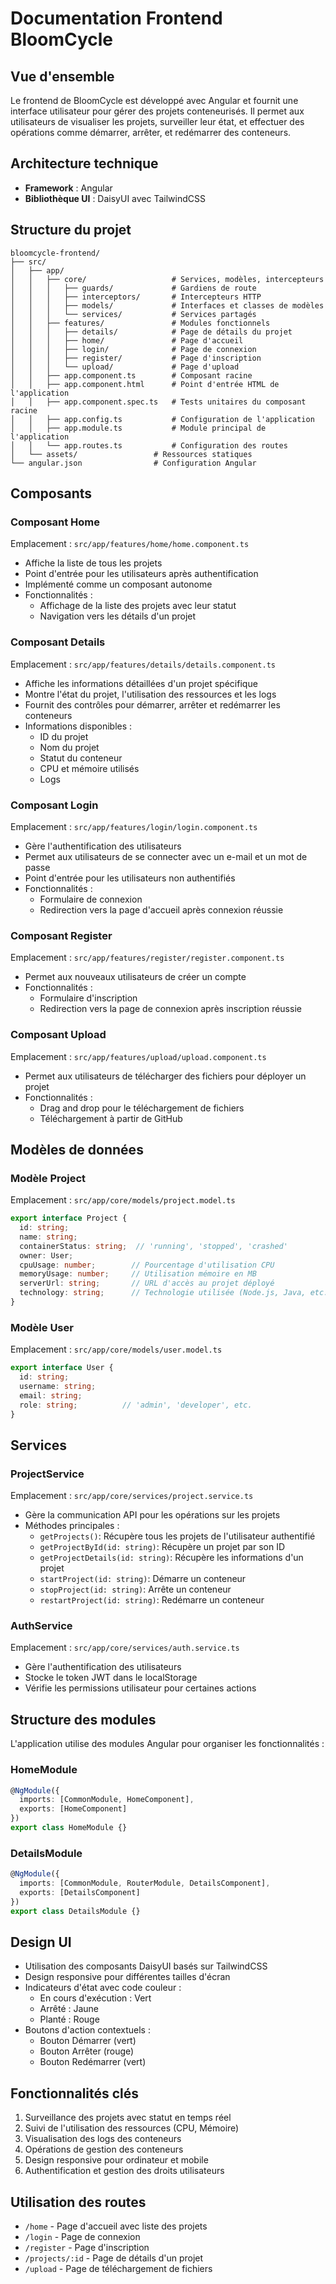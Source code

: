 # Documentation Frontend BloomCycle

## Vue d'ensemble

Le frontend de BloomCycle est développé avec Angular et fournit une interface utilisateur pour gérer des projets conteneurisés. Il permet aux utilisateurs de visualiser les projets, surveiller leur état, et effectuer des opérations comme démarrer, arrêter, et redémarrer des conteneurs.

## Architecture technique

- **Framework** : Angular
- **Bibliothèque UI** : DaisyUI avec TailwindCSS

## Structure du projet

```
bloomcycle-frontend/
├── src/
│   ├── app/
│   │   ├── core/                   # Services, modèles, intercepteurs
│   │   │   ├── guards/             # Gardiens de route
│   │   │   ├── interceptors/       # Intercepteurs HTTP
│   │   │   ├── models/             # Interfaces et classes de modèles
│   │   │   └── services/           # Services partagés
│   │   ├── features/               # Modules fonctionnels
│   │   │   ├── details/            # Page de détails du projet
│   │   │   ├── home/               # Page d'accueil
│   │   │   ├── login/              # Page de connexion
│   │   │   ├── register/           # Page d'inscription
│   │   │   └── upload/             # Page d'upload
│   │   ├── app.component.ts        # Composant racine
│   │   ├── app.component.html      # Point d'entrée HTML de l'application
│   │   ├── app.component.spec.ts   # Tests unitaires du composant racine
│   │   ├── app.config.ts           # Configuration de l'application
│   │   ├── app.module.ts           # Module principal de l'application
│   │   └── app.routes.ts           # Configuration des routes
│   └── assets/                 # Ressources statiques
└── angular.json                # Configuration Angular
```

## Composants

### Composant Home
Emplacement : `src/app/features/home/home.component.ts`
- Affiche la liste de tous les projets
- Point d'entrée pour les utilisateurs après authentification
- Implémenté comme un composant autonome
- Fonctionnalités :
  - Affichage de la liste des projets avec leur statut
  - Navigation vers les détails d'un projet

### Composant Details
Emplacement : `src/app/features/details/details.component.ts`
- Affiche les informations détaillées d'un projet spécifique
- Montre l'état du projet, l'utilisation des ressources et les logs
- Fournit des contrôles pour démarrer, arrêter et redémarrer les conteneurs
- Informations disponibles :
  - ID du projet
  - Nom du projet
  - Statut du conteneur
  - CPU et mémoire utilisés
  - Logs

### Composant Login
Emplacement : `src/app/features/login/login.component.ts`
- Gère l'authentification des utilisateurs
- Permet aux utilisateurs de se connecter avec un e-mail et un mot de passe
- Point d'entrée pour les utilisateurs non authentifiés
- Fonctionnalités :
  - Formulaire de connexion
  - Redirection vers la page d'accueil après connexion réussie

### Composant Register
Emplacement : `src/app/features/register/register.component.ts`
- Permet aux nouveaux utilisateurs de créer un compte
- Fonctionnalités :
  - Formulaire d'inscription
  - Redirection vers la page de connexion après inscription réussie

### Composant Upload
Emplacement : `src/app/features/upload/upload.component.ts`
- Permet aux utilisateurs de télécharger des fichiers pour déployer un projet
- Fonctionnalités :
  - Drag and drop pour le téléchargement de fichiers
  - Téléchargement à partir de GitHub

## Modèles de données

### Modèle Project
Emplacement : `src/app/core/models/project.model.ts`
```typescript
export interface Project {
  id: string;
  name: string;
  containerStatus: string;  // 'running', 'stopped', 'crashed'
  owner: User;
  cpuUsage: number;        // Pourcentage d'utilisation CPU
  memoryUsage: number;     // Utilisation mémoire en MB
  serverUrl: string;       // URL d'accès au projet déployé
  technology: string;      // Technologie utilisée (Node.js, Java, etc.)
}
```

### Modèle User
Emplacement : `src/app/core/models/user.model.ts`
```typescript
export interface User {
  id: string;
  username: string;
  email: string;
  role: string;          // 'admin', 'developer', etc.
}
```

## Services

### ProjectService
Emplacement : `src/app/core/services/project.service.ts`
- Gère la communication API pour les opérations sur les projets
- Méthodes principales :
  - `getProjects()`: Récupère tous les projets de l'utilisateur authentifié
  - `getProjectById(id: string)`: Récupère un projet par son ID
  - `getProjectDetails(id: string)`: Récupère les informations d'un projet
  - `startProject(id: string)`: Démarre un conteneur
  - `stopProject(id: string)`: Arrête un conteneur
  - `restartProject(id: string)`: Redémarre un conteneur

### AuthService
Emplacement : `src/app/core/services/auth.service.ts`
- Gère l'authentification des utilisateurs
- Stocke le token JWT dans le localStorage
- Vérifie les permissions utilisateur pour certaines actions

## Structure des modules

L'application utilise des modules Angular pour organiser les fonctionnalités :

### HomeModule
```typescript
@NgModule({
  imports: [CommonModule, HomeComponent],
  exports: [HomeComponent]
})
export class HomeModule {}
```

### DetailsModule
```typescript
@NgModule({
  imports: [CommonModule, RouterModule, DetailsComponent],
  exports: [DetailsComponent]
})
export class DetailsModule {}
```

## Design UI

- Utilisation des composants DaisyUI basés sur TailwindCSS
- Design responsive pour différentes tailles d'écran
- Indicateurs d'état avec code couleur :
  - En cours d'exécution : Vert
  - Arrêté : Jaune
  - Planté : Rouge
- Boutons d'action contextuels :
  - Bouton Démarrer (vert)
  - Bouton Arrêter (rouge)
  - Bouton Redémarrer (vert)

## Fonctionnalités clés

1. Surveillance des projets avec statut en temps réel
2. Suivi de l'utilisation des ressources (CPU, Mémoire)
3. Visualisation des logs des conteneurs
4. Opérations de gestion des conteneurs
5. Design responsive pour ordinateur et mobile
6. Authentification et gestion des droits utilisateurs

## Utilisation des routes

- `/home` - Page d'accueil avec liste des projets
- `/login` - Page de connexion
- `/register` - Page d'inscription
- `/projects/:id` - Page de détails d'un projet
- `/upload` - Page de téléchargement de fichiers
